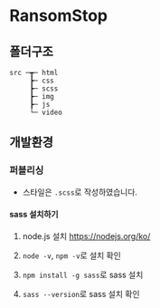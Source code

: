# RansomStop

## 폴더구조
```
src ─┳─ html
     ┣─ css 
     ┣─ scss
     ┣─ img
     ┣─ js
     └─ video
```

## 개발환경
### 퍼블리싱
* 스타일은 `.scss`로 작성하였습니다.

#### sass 설치하기

1. node.js 설치
https://nodejs.org/ko/

2. `node -v`, `npm -v`로 설치 확인

3. `npm install -g sass`로 sass 설치

4. `sass --version`로 sass 설치 확인
